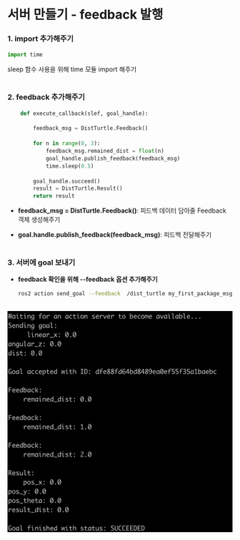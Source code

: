 # 서버 만들기 - feedback 발행

### 1. import 추가해주기

```python
import time
```

sleep 함수 사용을 위해 time 모듈 import 해주기
<br><br>

### 2. feedback 추가해주기

```python
	def execute_callback(slef, goal_handle):
		
		feedback_msg = DistTurtle.Feedback()

		for n in range(0, 3):
			feedback_msg.remained_dist = float(n)
			goal_handle.publish_feedback(feedback_msg)
			time.sleep(0.5)

		goal_handle.succeed()
		result = DistTurtle.Result()
		return result
```

- **feedback_msg = DistTurtle.Feedback()**: 피드백 데이터 담아줄 Feedback 객체 생성해주기
    

- **goal.handle.publish_feedback(feedback_msg)**: 피드백 전달해주기
<br><br>

### 3. 서버에 goal 보내기

- **feedback 확인을 위해 --feedback 옵션 추가해주기**
    
    ```bash
    ros2 action send_goal --feedback  /dist_turtle my_first_package_msgs/action/DistTurtle "{linear_x: 0, angular_z: 0, dist: 0}"
    ```
<br>

<img src="../../images/action_server01.png" alt="action server01">